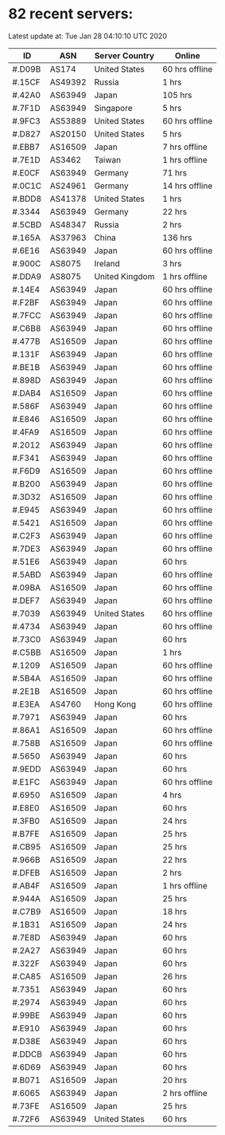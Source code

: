 # 82 recent servers:

Latest update at: Tue Jan 28 04:10:10 UTC 2020

| ID | ASN | Server Country | Online |
| -- | --- | -------------- | ------ |
| #.D09B | AS174 | United States | 60 hrs offline |
| #.15CF | AS49392 | Russia | 1 hrs |
| #.42A0 | AS63949 | Japan | 105 hrs |
| #.7F1D | AS63949 | Singapore | 5 hrs |
| #.9FC3 | AS53889 | United States | 60 hrs offline |
| #.D827 | AS20150 | United States | 5 hrs |
| #.EBB7 | AS16509 | Japan | 7 hrs offline |
| #.7E1D | AS3462 | Taiwan | 1 hrs offline |
| #.E0CF | AS63949 | Germany | 71 hrs |
| #.0C1C | AS24961 | Germany | 14 hrs offline |
| #.BDD8 | AS41378 | United States | 1 hrs |
| #.3344 | AS63949 | Germany | 22 hrs |
| #.5CBD | AS48347 | Russia | 2 hrs |
| #.165A | AS37963 | China | 136 hrs |
| #.6E16 | AS63949 | Japan | 60 hrs offline |
| #.900C | AS8075 | Ireland | 3 hrs |
| #.DDA9 | AS8075 | United Kingdom | 1 hrs offline |
| #.14E4 | AS63949 | Japan | 60 hrs offline |
| #.F2BF | AS63949 | Japan | 60 hrs offline |
| #.7FCC | AS63949 | Japan | 60 hrs offline |
| #.C6B8 | AS63949 | Japan | 60 hrs offline |
| #.477B | AS16509 | Japan | 60 hrs offline |
| #.131F | AS63949 | Japan | 60 hrs offline |
| #.BE1B | AS63949 | Japan | 60 hrs offline |
| #.898D | AS63949 | Japan | 60 hrs offline |
| #.DAB4 | AS16509 | Japan | 60 hrs offline |
| #.586F | AS63949 | Japan | 60 hrs offline |
| #.E846 | AS16509 | Japan | 60 hrs offline |
| #.4FA9 | AS16509 | Japan | 60 hrs offline |
| #.2012 | AS63949 | Japan | 60 hrs offline |
| #.F341 | AS63949 | Japan | 60 hrs offline |
| #.F6D9 | AS16509 | Japan | 60 hrs offline |
| #.B200 | AS63949 | Japan | 60 hrs offline |
| #.3D32 | AS16509 | Japan | 60 hrs offline |
| #.E945 | AS63949 | Japan | 60 hrs offline |
| #.5421 | AS16509 | Japan | 60 hrs offline |
| #.C2F3 | AS63949 | Japan | 60 hrs offline |
| #.7DE3 | AS63949 | Japan | 60 hrs offline |
| #.51E6 | AS63949 | Japan | 60 hrs |
| #.5ABD | AS63949 | Japan | 60 hrs offline |
| #.09BA | AS16509 | Japan | 60 hrs offline |
| #.DEF7 | AS63949 | Japan | 60 hrs offline |
| #.7039 | AS63949 | United States | 60 hrs offline |
| #.4734 | AS63949 | Japan | 60 hrs offline |
| #.73C0 | AS63949 | Japan | 60 hrs |
| #.C5BB | AS16509 | Japan | 1 hrs |
| #.1209 | AS16509 | Japan | 60 hrs offline |
| #.5B4A | AS16509 | Japan | 60 hrs offline |
| #.2E1B | AS16509 | Japan | 60 hrs offline |
| #.E3EA | AS4760 | Hong Kong | 60 hrs offline |
| #.7971 | AS63949 | Japan | 60 hrs |
| #.86A1 | AS16509 | Japan | 60 hrs offline |
| #.758B | AS16509 | Japan | 60 hrs offline |
| #.5650 | AS63949 | Japan | 60 hrs |
| #.9EDD | AS63949 | Japan | 60 hrs |
| #.E1FC | AS63949 | Japan | 60 hrs offline |
| #.6950 | AS16509 | Japan | 4 hrs |
| #.E8E0 | AS16509 | Japan | 60 hrs |
| #.3FB0 | AS16509 | Japan | 24 hrs |
| #.B7FE | AS16509 | Japan | 25 hrs |
| #.CB95 | AS16509 | Japan | 25 hrs |
| #.966B | AS16509 | Japan | 22 hrs |
| #.DFEB | AS16509 | Japan | 2 hrs |
| #.AB4F | AS16509 | Japan | 1 hrs offline |
| #.944A | AS16509 | Japan | 25 hrs |
| #.C7B9 | AS16509 | Japan | 18 hrs |
| #.1B31 | AS16509 | Japan | 24 hrs |
| #.7E8D | AS63949 | Japan | 60 hrs |
| #.2A27 | AS63949 | Japan | 60 hrs |
| #.322F | AS63949 | Japan | 60 hrs |
| #.CA85 | AS16509 | Japan | 26 hrs |
| #.7351 | AS63949 | Japan | 60 hrs |
| #.2974 | AS63949 | Japan | 60 hrs |
| #.99BE | AS63949 | Japan | 60 hrs |
| #.E910 | AS63949 | Japan | 60 hrs |
| #.D38E | AS63949 | Japan | 60 hrs |
| #.DDCB | AS63949 | Japan | 60 hrs |
| #.6D69 | AS63949 | Japan | 60 hrs |
| #.B071 | AS16509 | Japan | 20 hrs |
| #.6065 | AS63949 | Japan | 2 hrs offline |
| #.73FE | AS16509 | Japan | 25 hrs |
| #.72F6 | AS63949 | United States | 60 hrs |

